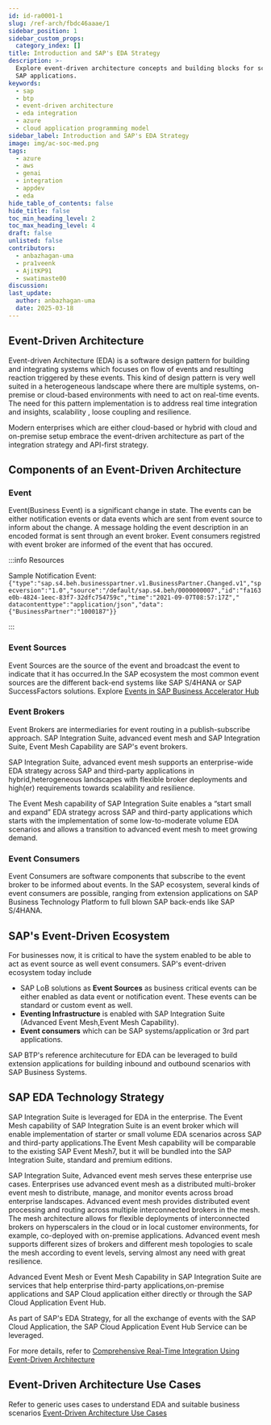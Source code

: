 ```yaml
---
id: id-ra0001-1
slug: /ref-arch/fbdc46aaae/1
sidebar_position: 1
sidebar_custom_props:
  category_index: []
title: Introduction and SAP's EDA Strategy
description: >-
  Explore event-driven architecture concepts and building blocks for scalable
  SAP applications.
keywords:
  - sap
  - btp
  - event-driven architecture
  - eda integration
  - azure
  - cloud application programming model
sidebar_label: Introduction and SAP's EDA Strategy
image: img/ac-soc-med.png
tags:
  - azure
  - aws
  - genai
  - integration
  - appdev
  - eda
hide_table_of_contents: false
hide_title: false
toc_min_heading_level: 2
toc_max_heading_level: 4
draft: false
unlisted: false
contributors:
  - anbazhagan-uma
  - pra1veenk
  - AjitKP91
  - swatimaste00
discussion: 
last_update:
  author: anbazhagan-uma
  date: 2025-03-18
---
```


## Event-Driven Architecture

Event-driven Architecture (EDA) is a software design pattern for building and integrating systems which focuses on flow of events and resulting reaction triggered by these events. This kind of design pattern is very well suited in a heterogeneous landscape where there are multiple systems, on-premise or cloud-based environments with need to act on real-time events. The need for this pattern implementation is to address real time integration and insights, scalability , loose coupling and resilience.

Modern enterprises which are either cloud-based or hybrid with cloud and on-premise setup embrace the event-driven architecture as part of the integration strategy and API-first strategy. 

## Components of an Event-Driven Architecture

### Event
Event(Business Event) is a significant change in state. The events can be either notification events or data events which are sent from event source to inform about the change. A message holding the event description in an encoded format is sent through an event broker. Event consumers registred with event broker are informed of the event that has occured.

:::info Resources

Sample Notification Event: 
```{"type":"sap.s4.beh.businesspartner.v1.BusinessPartner.Changed.v1","specversion":"1.0","source":"/default/sap.s4.beh/0000000007","id":"fa163e0b-4824-1eec-83f7-32dfc754759c","time":"2021-09-07T08:57:17Z"," datacontenttype":"application/json","data":{"BusinessPartner":"1000187"}}```

:::

### Event Sources
Event Sources are the source of the event and broadcast the event to indicate that it has occurred.In the SAP ecosystem the most common event sources are the different back-end systems like SAP S/4HANA or SAP SuccessFactors solutions.
Explore [Events in SAP Business Accelerator Hub](https://api.sap.com/content-type/Events/events/events)

### Event Brokers
Event Brokers are intermediaries for event routing in a publish-subscribe approach. SAP Integration Suite, advanced event mesh and SAP Integration Suite, Event Mesh Capability are SAP's event brokers.

SAP Integration Suite, advanced event mesh supports an enterprise-wide EDA strategy across SAP and third-party applications in hybrid,heterogeneous landscapes with flexible broker deployments and high(er) requirements towards scalability and resilience.

The Event Mesh capability of SAP Integration Suite enables a “start small and expand” EDA strategy across SAP and third-party applications which starts with the implementation of some low-to-moderate volume EDA scenarios and allows a transition to advanced event mesh to meet growing demand.

### Event Consumers
Event Consumers are software components that subscribe to the event broker to be informed about events. In the SAP ecosystem, several kinds of event consumers are possible, ranging from extension applications on SAP Business Technology Platform to full blown SAP back-ends like SAP S/4HANA.

## SAP's Event-Driven Ecosystem

For businesses now, it is critical to have the system enabled to be able to act as event source as well event consumers. SAP's event-driven ecosystem today include 
- SAP LoB solutions as **Event Sources** as business critical events can be either enabled as data event or notification event. These events can be standard or custom event as well. 
- **Eventing Infrastructure** is enabled with SAP Integration Suite (Advanced Event Mesh,Event Mesh Capability).
- **Event consumers** which can be SAP systems/application or 3rd part applications.

SAP BTP's reference architecuture for EDA can be leveraged to build extension applications for building inbound and outbound scenarios with SAP Business Systems.

## SAP EDA Technology Strategy

SAP Integration Suite is leveraged for EDA in the enterprise. The Event Mesh capability of SAP Integration Suite is an event broker which will enable implementation of starter or small volume EDA scenarios across SAP and third-party applications.The Event Mesh capability will be comparable to the existing SAP Event Mesh7, but it will be bundled into the SAP Integration Suite, standard and premium editions.

SAP Integration Suite, Advanced event mesh serves these enterprise use cases. Enterprises use advanced event mesh as a distributed multi-broker event mesh to distribute, manage, and monitor events across broad enterprise landscapes. Advanced event mesh provides distributed event processing and routing across multiple interconnected brokers in the mesh. The mesh architecture allows for flexible deployments of interconnected brokers on hyperscalers in the cloud or in local customer environments, for example, co-deployed with on-premise applications. Advanced event mesh supports different sizes of brokers and different mesh topologies to scale the mesh according to event levels, serving almost any need with great resilience.

Advanced Event Mesh or Event Mesh Capability in SAP Integration Suite are services that help enterprise third-party applications,on-premise applications and SAP Cloud application either directly or through the SAP Cloud Application Event Hub.

As part of SAP's EDA Strategy, for all the exchange of events with the SAP Cloud Application, the SAP Cloud Application Event Hub Service can be leveraged. 

For more details, refer to [Comprehensive Real-Time Integration Using Event-Driven Architecture](https://www.sap.com/documents/2024/10/f41de944-dc7e-0010-bca6-c68f7e60039b.html)

## Event-Driven Architecture Use Cases

Refer to generic uses cases to understand EDA and suitable business scenarios
[Event-Driven Architecture Use Cases](https://learning.sap.com/learning-journeys/discovering-event-driven-integration-with-sap-integration-suite-advanced-event-mesh/presenting-event-driven-architecture-use-cases_babe31d3-d20d-4370-8f02-2f277f8033d5)